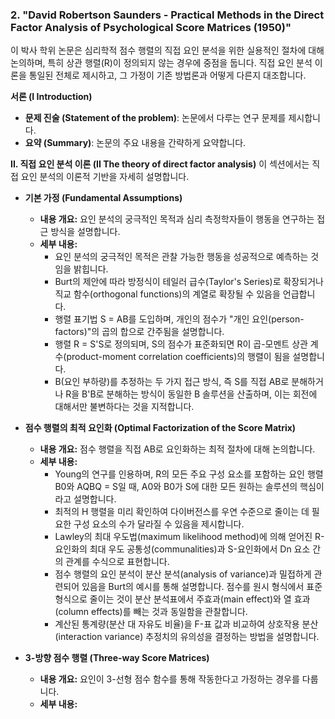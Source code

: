 ### 2. "David Robertson Saunders - Practical Methods in the Direct Factor Analysis of Psychological Score Matrices (1950)"

이 박사 학위 논문은 심리학적 점수 행렬의 직접 요인 분석을 위한 실용적인 절차에 대해 논의하며, 특히 상관 행렬(R)이 정의되지 않는 경우에 중점을 둡니다. 직접 요인 분석 이론을 통일된 전체로 제시하고, 그 가정이 기존 방법론과 어떻게 다른지 대조합니다.

**서론 (I Introduction)**

*   **문제 진술 (Statement of the problem)**: 논문에서 다루는 연구 문제를 제시합니다.
*   **요약 (Summary)**: 논문의 주요 내용을 간략하게 요약합니다.

**II. 직접 요인 분석 이론 (II The theory of direct factor analysis)**
이 섹션에서는 직접 요인 분석의 이론적 기반을 자세히 설명합니다.

*   **기본 가정 (Fundamental Assumptions)**
    *   **내용 개요:** 요인 분석의 궁극적인 목적과 심리 측정학자들이 행동을 연구하는 접근 방식을 설명합니다.
    *   **세부 내용:**
        *   요인 분석의 궁극적인 목적은 관찰 가능한 행동을 성공적으로 예측하는 것임을 밝힙니다.
        *   Burt의 제안에 따라 방정식이 테일러 급수(Taylor's Series)로 확장되거나 직교 함수(orthogonal functions)의 계열로 확장될 수 있음을 언급합니다.
        *   행렬 표기법 S = AB를 도입하며, 개인의 점수가 "개인 요인(person-factors)"의 곱의 합으로 간주됨을 설명합니다.
        *   행렬 R = S'S로 정의되며, S의 점수가 표준화되면 R이 곱-모멘트 상관 계수(product-moment correlation coefficients)의 행렬이 됨을 설명합니다.
        *   B(요인 부하량)를 추정하는 두 가지 접근 방식, 즉 S를 직접 AB로 분해하거나 R을 B'B로 분해하는 방식이 동일한 B 솔루션을 산출하며, 이는 회전에 대해서만 불변하다는 것을 지적합니다.

*   **점수 행렬의 최적 요인화 (Optimal Factorization of the Score Matrix)**
    *   **내용 개요:** 점수 행렬을 직접 AB로 요인화하는 최적 절차에 대해 논의합니다.
    *   **세부 내용:**
        *   Young의 연구를 인용하며, R의 모든 주요 구성 요소를 포함하는 요인 행렬 B0와 AQBQ = S일 때, A0와 B0가 S에 대한 모든 원하는 솔루션의 핵심이라고 설명합니다.
        *   최적의 H 행렬을 미리 확인하여 다이버전스를 우연 수준으로 줄이는 데 필요한 구성 요소의 수가 달라질 수 있음을 제시합니다.
        *   Lawley의 최대 우도법(maximum likelihood method)에 의해 얻어진 R-요인화의 최대 우도 공통성(communalities)과 S-요인화에서 Dn 요소 간의 관계를 수식으로 표현합니다.
        *   점수 행렬의 요인 분석이 분산 분석(analysis of variance)과 밀접하게 관련되어 있음을 Burt의 예시를 통해 설명합니다. 점수를 원시 형식에서 표준 형식으로 줄이는 것이 분산 분석표에서 주효과(main effect)와 열 효과(column effects)를 빼는 것과 동일함을 관찰합니다.
        *   계산된 통계량(분산 대 자유도 비율)을 F-표 값과 비교하여 상호작용 분산(interaction variance) 추정치의 유의성을 결정하는 방법을 설명합니다.

*   **3-방향 점수 행렬 (Three-way Score Matrices)**
    *   **내용 개요:** 요인이 3-선형 점수 함수를 통해 작동한다고 가정하는 경우를 다룹니다.
    *   **세부 내용:**
